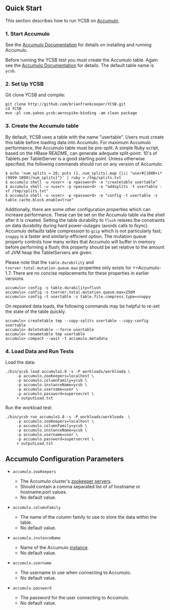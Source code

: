 <!--
Copyright (c) 2015 YCSB contributors. All rights reserved.

Licensed under the Apache License, Version 2.0 (the "License"); you
may not use this file except in compliance with the License. You
may obtain a copy of the License at

http://www.apache.org/licenses/LICENSE-2.0

Unless required by applicable law or agreed to in writing, software
distributed under the License is distributed on an "AS IS" BASIS,
WITHOUT WARRANTIES OR CONDITIONS OF ANY KIND, either express or
implied. See the License for the specific language governing
permissions and limitations under the License. See accompanying
LICENSE file.
-->

## Quick Start

This section describes how to run YCSB on [Accumulo](https://accumulo.apache.org/). 

### 1. Start Accumulo

See the [Accumulo Documentation](https://accumulo.apache.org/1.8/accumulo_user_manual.html#_installation)
for details on installing and running Accumulo.

Before running the YCSB test you must create the Accumulo table. Again see the 
[Accumulo Documentation](https://accumulo.apache.org/1.8/accumulo_user_manual.html#_basic_administration)
for details. The default table name is `ycsb`.

### 2. Set Up YCSB

Git clone YCSB and compile:

    git clone http://github.com/brianfrankcooper/YCSB.git
    cd YCSB
    mvn -pl com.yahoo.ycsb:aerospike-binding -am clean package

### 3. Create the Accumulo table

By default, YCSB uses a table with the name "usertable". Users must create this table before loading
data into Accumulo. For maximum Accumulo performance, the Accumulo table must be pre-split. A simple
Ruby script, based on the HBase README, can generate adequate split-point. 10's of Tablets per
TabletServer is a good starting point. Unless otherwise specified, the following commands should run
on any version of Accumulo.

    $ echo 'num_splits = 20; puts (1..num_splits).map {|i| "user#{1000+i*(9999-1000)/num_splits}"}' | ruby > /tmp/splits.txt
    $ accumulo shell -u <user> -p <password> -e "createtable usertable"
    $ accumulo shell -u <user> -p <password> -e "addsplits -t usertable -sf /tmp/splits.txt"
    $ accumulo shell -u <user> -p <password> -e "config -t usertable -s table.cache.block.enable=true"

Additionally, there are some other configuration properties which can increase performance. These
can be set on the Accumulo table via the shell after it is created. Setting the table durability
to `flush` relaxes the constraints on data durability during hard power-outages (avoids calls
to fsync). Accumulo defaults table compression to `gzip` which is not particularly fast; `snappy`
is a faster and similarly-efficient option. The mutation queue property controls how many writes
that Accumulo will buffer in memory before performing a flush; this property should be set relative
to the amount of JVM heap the TabletServers are given.

Please note that the `table.durability` and `tserver.total.mutation.queue.max` properties only
exists for >=Accumulo-1.7. There are no concise replacements for these properties in earlier versions.

    accumulo> config -s table.durability=flush
    accumulo> config -s tserver.total.mutation.queue.max=256M
    accumulo> config -t usertable -s table.file.compress.type=snappy

On repeated data loads, the following commands may be helpful to re-set the state of the table quickly.

    accumulo> createtable tmp --copy-splits usertable --copy-config usertable
    accumulo> deletetable --force usertable
    accumulo> renametable tmp usertable
    accumulo> compact --wait -t accumulo.metadata

### 4. Load Data and Run Tests

Load the data:

    ./bin/ycsb load accumulo1.8 -s -P workloads/workloada \
         -p accumulo.zooKeepers=localhost \
         -p accumulo.columnFamily=ycsb \
         -p accumulo.instanceName=ycsb \
         -p accumulo.username=user \
         -p accumulo.password=supersecret \
         > outputLoad.txt

Run the workload test:

    ./bin/ycsb run accumulo1.8 -s -P workloads/workloada  \
         -p accumulo.zooKeepers=localhost \
         -p accumulo.columnFamily=ycsb \
         -p accumulo.instanceName=ycsb \
         -p accumulo.username=user \
         -p accumulo.password=supersecret \
         > outputLoad.txt

## Accumulo Configuration Parameters

- `accumulo.zooKeepers`
  - The Accumulo cluster's [zookeeper servers](https://accumulo.apache.org/1.8/accumulo_user_manual.html#_connecting).
  - Should contain a comma separated list of of hostname or hostname:port values.
  - No default value.

- `accumulo.columnFamily`
  - The name of the column family to use to store the data within the table.
  - No default value.

- `accumulo.instanceName`
  - Name of the Accumulo [instance](https://accumulo.apache.org/1.8/accumulo_user_manual.html#_connecting).
  - No default value.

- `accumulo.username`
  - The username to use when connecting to Accumulo.
  - No default value.
 
- `accumulo.password`
  - The password for the user connecting to Accumulo.
  - No default value.

